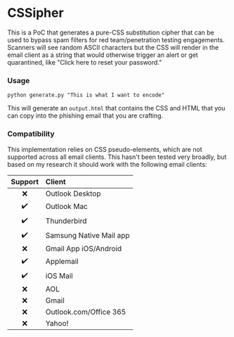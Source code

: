 # CSSipher

This is a PoC that generates a pure-CSS substitution cipher that can be used to bypass spam filters for red team/penetration testing engagements. Scanners will see random ASCII characters but the CSS will render in the email client as a string that would otherwise trigger an alert or get quarantined, like "Click here to reset your password."


### Usage

```console
python generate.py "This is what I want to encode"
```

This will generate an `output.html` that contains the CSS and HTML that you can copy into the phishing email that you are crafting.


### Compatibility

This implementation relies on CSS pseudo-elements, which are not supported across all email clients. This hasn't been tested very broadly, but based on my research it should work with the following email clients:

|Support | Client|
|:-:|:-|
|❌|Outlook Desktop|
|✔️|Outlook Mac|
|✔️|Thunderbird|
|✔️|Samsung Native Mail app|
|❌|Gmail App iOS/Android|
|✔️|Applemail|
|✔️|iOS Mail|
|❌|AOL|
|❌|Gmail|
|❌|Outlook.com/Office 365|
|❌|Yahoo!|
